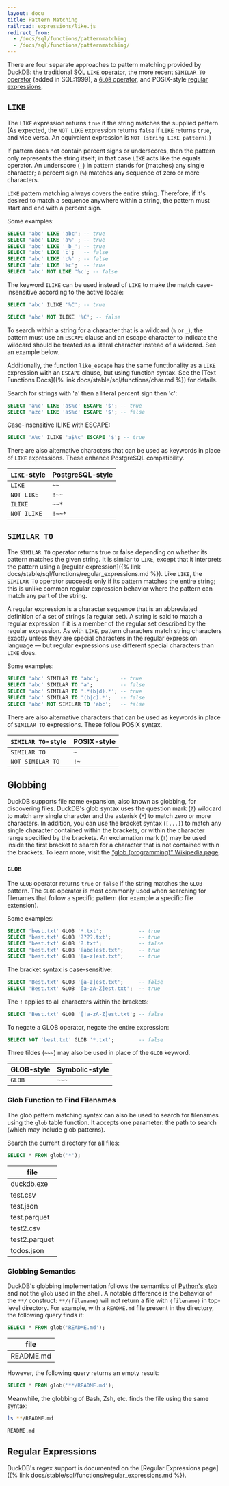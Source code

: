 ```yaml
---
layout: docu
title: Pattern Matching
railroad: expressions/like.js
redirect_from:
  - /docs/sql/functions/patternmatching
  - /docs/sql/functions/patternmatching/
---
```


There are four separate approaches to pattern matching provided by DuckDB:
the traditional SQL [`LIKE` operator](#like),
the more recent [`SIMILAR TO` operator](#similar-to) (added in SQL:1999),
a [`GLOB` operator](#glob),
and POSIX-style [regular expressions](#regular-expressions).

## `LIKE`

<div id="rrdiagram1"></div>

The `LIKE` expression returns `true` if the string matches the supplied pattern. (As expected, the `NOT LIKE` expression returns `false` if `LIKE` returns `true`, and vice versa. An equivalent expression is `NOT (string LIKE pattern)`.)

If pattern does not contain percent signs or underscores, then the pattern only represents the string itself; in that case `LIKE` acts like the equals operator. An underscore (`_`) in pattern stands for (matches) any single character; a percent sign (`%`) matches any sequence of zero or more characters.

`LIKE` pattern matching always covers the entire string. Therefore, if it's desired to match a sequence anywhere within a string, the pattern must start and end with a percent sign.

Some examples:

```sql
SELECT 'abc' LIKE 'abc'; -- true
SELECT 'abc' LIKE 'a%' ; -- true
SELECT 'abc' LIKE '_b_'; -- true
SELECT 'abc' LIKE 'c';   -- false
SELECT 'abc' LIKE 'c%' ; -- false
SELECT 'abc' LIKE '%c';  -- true
SELECT 'abc' NOT LIKE '%c'; -- false
```

The keyword `ILIKE` can be used instead of `LIKE` to make the match case-insensitive according to the active locale:

```sql
SELECT 'abc' ILIKE '%C'; -- true
```

```sql
SELECT 'abc' NOT ILIKE '%C'; -- false
```

To search within a string for a character that is a wildcard (`%` or `_`), the pattern must use an `ESCAPE` clause and an escape character to indicate the wildcard should be treated as a literal character instead of a wildcard. See an example below.

Additionally, the function `like_escape` has the same functionality as a `LIKE` expression with an `ESCAPE` clause, but using function syntax. See the [Text Functions Docs]({% link docs/stable/sql/functions/char.md %}) for details.

Search for strings with 'a' then a literal percent sign then 'c':

```sql
SELECT 'a%c' LIKE 'a$%c' ESCAPE '$'; -- true
SELECT 'azc' LIKE 'a$%c' ESCAPE '$'; -- false
```

Case-insensitive ILIKE with ESCAPE:

```sql
SELECT 'A%c' ILIKE 'a$%c' ESCAPE '$'; -- true
```

There are also alternative characters that can be used as keywords in place of `LIKE` expressions. These enhance PostgreSQL compatibility.

<div class="monospace_table"></div>

| `LIKE`-style | PostgreSQL-style |
|:-------------|:-----------------|
| `LIKE`       | `~~`             |
| `NOT LIKE`   | `!~~`            |
| `ILIKE`      | `~~*`            |
| `NOT ILIKE`  | `!~~*`           |

## `SIMILAR TO`

<div id="rrdiagram2"></div>

The `SIMILAR TO` operator returns true or false depending on whether its pattern matches the given string. It is similar to `LIKE`, except that it interprets the pattern using a [regular expression]({% link docs/stable/sql/functions/regular_expressions.md %}). Like `LIKE`, the `SIMILAR TO` operator succeeds only if its pattern matches the entire string; this is unlike common regular expression behavior where the pattern can match any part of the string.

A regular expression is a character sequence that is an abbreviated definition of a set of strings (a regular set). A string is said to match a regular expression if it is a member of the regular set described by the regular expression. As with `LIKE`, pattern characters match string characters exactly unless they are special characters in the regular expression language — but regular expressions use different special characters than `LIKE` does.

Some examples:

```sql
SELECT 'abc' SIMILAR TO 'abc';       -- true
SELECT 'abc' SIMILAR TO 'a';         -- false
SELECT 'abc' SIMILAR TO '.*(b|d).*'; -- true
SELECT 'abc' SIMILAR TO '(b|c).*';   -- false
SELECT 'abc' NOT SIMILAR TO 'abc';   -- false
```

There are also alternative characters that can be used as keywords in place of `SIMILAR TO` expressions. These follow POSIX syntax.

<div class="monospace_table"></div>

| `SIMILAR TO`-style | POSIX-style |
|:-------------------|:------------|
| `SIMILAR TO`       | `~`         |
| `NOT SIMILAR TO`   | `!~`        |

## Globbing

DuckDB supports file name expansion, also known as globbing, for discovering files.
DuckDB's glob syntax uses the question mark (`?`) wildcard to match any single character and the asterisk (`*`) to match zero or more characters.
In addition, you can use the bracket syntax (`[...]`) to match any single character contained within the brackets, or within the character range specified by the brackets. An exclamation mark (`!`) may be used inside the first bracket to search for a character that is not contained within the brackets.
To learn more, visit the [“glob (programming)” Wikipedia page](https://en.wikipedia.org/wiki/Glob_(programming)).

### `GLOB`

<div id="rrdiagram3"></div>

The `GLOB` operator returns `true` or `false` if the string matches the `GLOB` pattern. The `GLOB` operator is most commonly used when searching for filenames that follow a specific pattern (for example a specific file extension).

Some examples:

```sql
SELECT 'best.txt' GLOB '*.txt';            -- true
SELECT 'best.txt' GLOB '????.txt';         -- true
SELECT 'best.txt' GLOB '?.txt';            -- false
SELECT 'best.txt' GLOB '[abc]est.txt';     -- true
SELECT 'best.txt' GLOB '[a-z]est.txt';     -- true
```

The bracket syntax is case-sensitive:

```sql
SELECT 'Best.txt' GLOB '[a-z]est.txt';     -- false
SELECT 'Best.txt' GLOB '[a-zA-Z]est.txt';  -- true
```

The `!` applies to all characters within the brackets:

```sql
SELECT 'Best.txt' GLOB '[!a-zA-Z]est.txt'; -- false
```

To negate a GLOB operator, negate the entire expression:

```sql
SELECT NOT 'best.txt' GLOB '*.txt';        -- false
```

Three tildes (`~~~`) may also be used in place of the `GLOB` keyword.

| GLOB-style | Symbolic-style |
|:-----------|:---------------|
| `GLOB`     | `~~~`          |

### Glob Function to Find Filenames

The glob pattern matching syntax can also be used to search for filenames using the `glob` table function.
It accepts one parameter: the path to search (which may include glob patterns).

Search the current directory for all files:

```sql
SELECT * FROM glob('*');
```

<div class="monospace_table"></div>

|     file      |
|---------------|
| duckdb.exe    |
| test.csv      |
| test.json     |
| test.parquet  |
| test2.csv     |
| test2.parquet |
| todos.json    |

### Globbing Semantics

DuckDB's globbing implementation follows the semantics of [Python's `glob`](https://docs.python.org/3/library/glob.html) and not the `glob` used in the shell.
A notable difference is the behavior of the `**/` construct: `**/⟨filename⟩` will not return a file with `⟨filename⟩` in top-level directory.
For example, with a `README.md` file present in the directory, the following query finds it:

```sql
SELECT * FROM glob('README.md');
```

<div class="monospace_table"></div>

|   file    |
|-----------|
| README.md |

However, the following query returns an empty result:

```sql
SELECT * FROM glob('**/README.md');
```

Meanwhile, the globbing of Bash, Zsh, etc. finds the file using the same syntax:

```bash
ls **/README.md
```

```text
README.md
```

## Regular Expressions

DuckDB's regex support is documented on the [Regular Expressions page]({% link docs/stable/sql/functions/regular_expressions.md %}).
